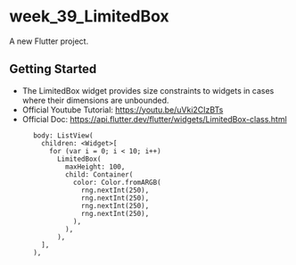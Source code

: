 # week_39_LimitedBox

A new Flutter project.

## Getting Started

- The LimitedBox widget provides size constraints to widgets in cases where their dimensions are unbounded.
- Official Youtube Tutorial: https://youtu.be/uVki2CIzBTs
- Official Doc: https://api.flutter.dev/flutter/widgets/LimitedBox-class.html

```dar
      body: ListView(
        children: <Widget>[
          for (var i = 0; i < 10; i++)
            LimitedBox(
              maxHeight: 100,
              child: Container(
                color: Color.fromARGB(
                  rng.nextInt(250),
                  rng.nextInt(250),
                  rng.nextInt(250),
                  rng.nextInt(250),
                ),
              ),
            ),
        ],
      ),
```

